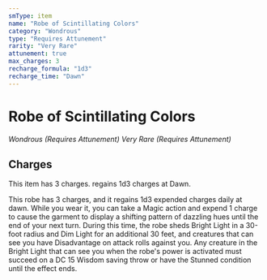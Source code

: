 ```yaml
---
smType: item
name: "Robe of Scintillating Colors"
category: "Wondrous"
type: "Requires Attunement"
rarity: "Very Rare"
attunement: true
max_charges: 3
recharge_formula: "1d3"
recharge_time: "Dawn"
---
```


# Robe of Scintillating Colors
*Wondrous (Requires Attunement) Very Rare (Requires Attunement)*

## Charges

This item has 3 charges.
regains 1d3 charges at Dawn.

This robe has 3 charges, and it regains 1d3 expended charges daily at dawn. While you wear it, you can take a Magic action and expend 1 charge to cause the garment to display a shifting pattern of dazzling hues until the end of your next turn. During this time, the robe sheds Bright Light in a 30-foot radius and Dim Light for an additional 30 feet, and creatures that can see you have Disadvantage on attack rolls against you. Any creature in the Bright Light that can see you when the robe's power is activated must succeed on a DC 15 Wisdom saving throw or have the Stunned condition until the effect ends.
